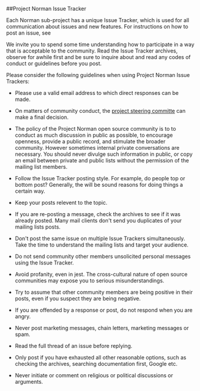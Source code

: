 ##Project Norman Issue Tracker

Each Norman sub-project has a unique Issue Tracker, which is used for all communication about issues and new features. For instructions on how to post an issue, see

We invite you to spend some time understanding how to participate in a way that is acceptable to the community. Read the Issue Tracker archives, observe for awhile first and be sure to inquire about and read any codes of conduct or guidelines before you post.

Please consider the following guidelines when using Project Norman Issue Trackers:

+ Please use a valid email address to which direct responses can be made.

+ On matters of community conduct, the [project steering committe](https://github.wdf.sap.corp/Norman/Norman/wiki/Project-Norman-Project-Management) can make a final decision.

+ The policy of the Project Norman open source community is to to conduct as much discussion in public as possible, to encourage openness, provide a public record, and stimulate the broader community. However sometimes internal private conversations are necessary. You should never divulge such information in public, or copy an email between private and public lists  without the permission of the mailing list members. 

+ Follow the Issue Tracker posting style. For example, do people top or bottom post? Generally, the will be sound reasons for doing things a certain way.

+ Keep your posts  relevent to the topic. 

+ If you are re-posting a message, check the archives to see if it was already posted. Many mail clients don't send you duplicates of your mailing lists posts.

+ Don't post the same issue on multiple Issue Trackers simultaneously. Take the time to understand the mailing lists and target your audience. 

+ Do not send community other members unsolicited personal messages using the Issue Tracker.

+ Avoid profanity, even in jest. The cross-cultural nature of open source communities may expose you to serious misunderstandings.
 
+ Try to assume that other community members are being positive in their posts, even if you suspect they are being negative.

+ If you are offended by a response or post, do not respond when you are angry.

+ Never post marketing messages, chain letters, marketing messages or spam.

+ Read the full thread of an issue before replying. 

+ Only post if you have exhausted all other reasonable options, such as checking the archives, searching documentation first, Google etc.

+ Never initiate or comment on religious or political discussions or arguments. 


